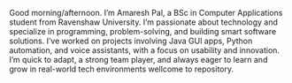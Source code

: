 Good morning/afternoon.
I’m Amaresh Pal, a BSc in Computer Applications student from Ravenshaw University.
I’m passionate about technology and specialize in programming, problem-solving, and building smart software solutions.
I’ve worked on projects involving Java GUI apps, Python automation, and voice assistants, with a focus on usability and innovation.
I’m quick to adapt, a strong team player, and always eager to learn and grow in real-world tech environments
wellcome to repository.

<!---
amaresh-pal/amaresh-pal is a ✨ special ✨ repository because its `README.md` (this file) appears on your GitHub profile.
You can click the Preview link to take a look at your changes.
--->
